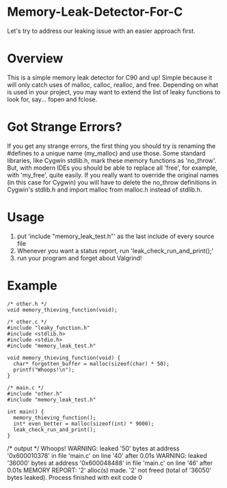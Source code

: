 # Memory-Leak-Detector-For-C
Let's try to address our leaking issue with an easier approach first.

# Overview
This is a simple memory leak detector for C90 and up!  Simple because it will only catch
uses of malloc, calloc, realloc, and free.  Depending on what is used in your project,
you may want to extend the list of leaky functions to look for, say... fopen and fclose.

# Got Strange Errors?
If you get any strange errors, the first thing you should try is renaming the #defines to a unique name
(my_malloc) and use those.  Some standard libraries, like Cygwin stdlib.h, mark these memory functions as
'no_throw'.  But, with modern IDEs you should be able to replace all 'free', for example, with 'my_free', quite
easily.  If you really want to override the original names (in this case for Cygwin) you will have to delete the
no_throw definitions in Cygwin's stdlib.h and import malloc from malloc.h instead of stdlib.h.

# Usage
1. put 'include "memory_leak_test.h"' as the last include of every source file
2. Whenever you want a status report, run 'leak_check_run_and_print();'
3. run your program and forget about Valgrind!

# Example

    /* other.h */
    void memory_thieving_function(void);

    /* other.c */
    #include "leaky_function.h"
    #include <stdlib.h>
    #include <stdio.h>
    #include "memory_leak_test.h"
    
    void memory_thieving_function(void) {
      char* forgotten_buffer = malloc(sizeof(char) * 50);
      printf("Whoops!\n");
    }

    /* main.c */
    #include "other.h"
    #include "memory_leak_test.h"
    
    int main() {
      memory_thieving_function();
      int* even_better = malloc(sizeof(int) * 9000);
      leak_check_run_and_print();
    }

/* output */
    Whoops!
    WARNING: leaked '50' bytes at address '0x600010378' in file 'main.c' on line '40' after 0.01s
    WARNING: leaked '36000' bytes at address '0x600048488' in file 'main.c' on line '46' after 0.01s
    MEMORY REPORT: '2' alloc(s) made.  '2' not freed (total of '36050' bytes leaked).
    Process finished with exit code 0
